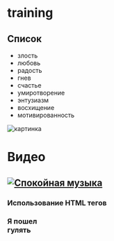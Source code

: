# training
## Список
* злость
* любовь
* радость
* гнев
* счастье
* умиротворение
* энтузиазм
* восхищение
* мотивированность

![картинка](https://avatars.mds.yandex.net/i?id=d4b2857b69f097076fcf8c0e49f0fc40-5463607-images-thumbs&n=13)

# Видео
[![Спокойная музыка](https://avatars.mds.yandex.net/i?id=0ea613ec54932b09c3db389848d2e719-5341506-images-thumbs&n=13)](https://youtu.be/m7bl0M-ng5I)
---
### Использование HTML тегов
### Я пошел <br> гулять